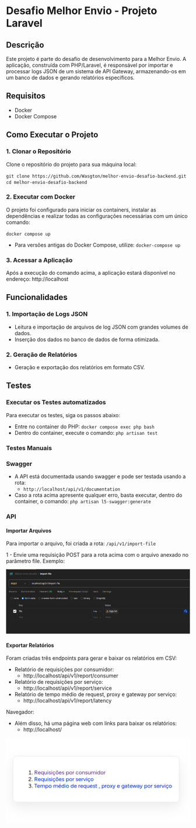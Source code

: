 # Desafio Melhor Envio - Projeto Laravel
## Descrição
Este projeto é parte do desafio de desenvolvimento para a Melhor Envio. A aplicação, construída com PHP/Laravel, é responsável por importar e processar logs JSON de um sistema de API Gateway, armazenando-os em um banco de dados e gerando relatórios específicos.

## Requisitos
- Docker
- Docker Compose

## Como Executar o Projeto

### 1. Clonar o Repositório
   Clone o repositório do projeto para sua máquina local:

``
git clone https://github.com/Wasgton/melhor-envio-desafio-backend.git
``
``
cd melhor-envio-desafio-backend
``

### 2. Executar com Docker
   O projeto foi configurado para iniciar os containers, instalar as dependências e realizar todas as configurações necessárias com um único comando:

`docker compose up`
- Para versões antigas do Docker Compose, utilize:
`docker-compose up`

### 3. Acessar a Aplicação
   Após a execução do comando acima, a aplicação estará disponível no endereço:
http://localhost

##  Funcionalidades
### 1. Importação de Logs JSON
- Leitura e importação de arquivos de log JSON com grandes volumes de dados.
- Inserção dos dados no banco de dados de forma otimizada.
### 2. Geração de Relatórios
- Geração e exportação dos relatórios em formato CSV.


## Testes

### Executar os Testes automatizados
 Para executar os testes, siga os passos abaixo:

- Entre no container do PHP:
``docker compose exec php bash``
- Dentro do container, execute o comando:
``php artisan test``

### Testes Manuais

### Swagger

- A API está documentada usando swagger e pode ser testada usando a rota: 
  - `http://localhost/api/v1/documentation`
- Caso a rota acima apresente qualquer erro, basta executar, dentro do container, o comando: 
`php artisan l5-swagger:generate`

### API
#### Importar Arquivos
Para importar o arquivo, foi criada a rota:
``/api/v1/import-file``

1 - Envie uma requisição POST para a rota acima com o arquivo anexado no parâmetro file.
Exemplo:

![img_2.png](img_2.png)

#### Exportar Relatórios
Foram criadas três endpoints para gerar e baixar os relatórios em CSV:

- Relatório de requisições por consumidor:
  - http://localhost/api/v1/report/consumer
- Relatório de requisições por serviço:
   - http://localhost/api/v1/report/service
- Relatório de tempo médio de request, proxy e gateway por serviço:
   - http://localhost/api/v1/report/latency

Navegador: 
- Além disso, há uma página web com links para baixar os relatórios:
  - http://localhost/

![img_1.png](img_1.png)


